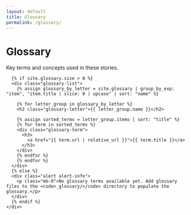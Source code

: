 ```yaml
---
layout: default
title: Glossary
permalink: /glossary/
---
```


<div class="container my-5">
  <div class="row">
    <div class="col-lg-10 mx-auto">
      <h1>Glossary</h1>
      <p class="lead">Key terms and concepts used in these stories.</p>

      {% if site.glossary.size > 0 %}
      <div class="glossary-list">
        {% assign glossary_by_letter = site.glossary | group_by_exp: "item", "item.title | slice: 0 | upcase" | sort: "name" %}

        {% for letter_group in glossary_by_letter %}
        <h2 class="glossary-letter">{{ letter_group.name }}</h2>

        {% assign sorted_terms = letter_group.items | sort: "title" %}
        {% for term in sorted_terms %}
        <div class="glossary-term">
          <h3>
            <a href="{{ term.url | relative_url }}">{{ term.title }}</a>
          </h3>
        </div>
        {% endfor %}
        {% endfor %}
      </div>
      {% else %}
      <div class="alert alert-info">
        <p class="mb-0">No glossary terms available yet. Add glossary files to the <code>_glossary/</code> directory to populate the glossary.</p>
      </div>
      {% endif %}
    </div>
  </div>
</div>
